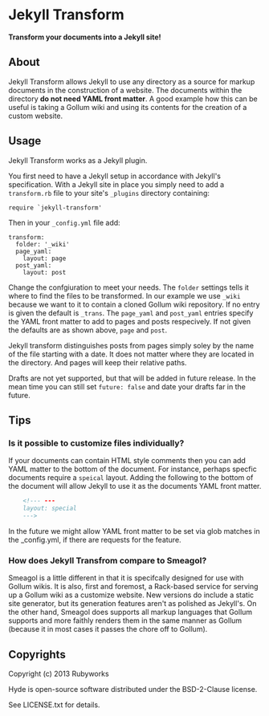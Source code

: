 # Jekyll Transform

**Transform your documents into a Jekyll site!**

## About

Jekyll Transform allows Jekyll to use any directory as a source for markup
documents in the construction of a website. The documents within the
directory **do not need YAML front matter**. A good example how this can be
useful is taking a Gollum wiki and using its contents for the creation of
a custom website.


## Usage

Jekyll Transform works as a Jekyll plugin.

You first need to have a Jekyll setup in accordance with Jekyll's specification.
With a Jekyll site in place you simply need to add a `transform.rb` file to
your site's `_plugins` directory containing:

    require `jekyll-transform'

Then in your `_config.yml` file add:

    transform:
      folder: '_wiki'
      page_yaml:
        layout: page
      post_yaml:
        layout: post

Change the confgiuration to meet your needs. The `folder` settings
tells it where to find the files to be transformed. In our example
we use `_wiki` because we want to it to contain a cloned Gollum wiki
repository. If no entry is given the default is `_trans`. The `page_yaml`
and `post_yaml` entries specify the YAML front matter to add to pages
and posts respecively. If not given the defaults are as shown above,
`page` and `post`.

Jekyll transform distinguishes posts from pages simply soley by the name
of the file starting with a date. It does not matter where they are located
in the directory. And pages will keep their relative paths.

Drafts are not yet supported, but that will be added in future release.
In the mean time you can still set `future: false` and date your drafts
far in the future.


## Tips

### Is it possible to customize files individually?

If your documents can contain HTML style comments then you can add YAML
matter to the bottom of the document. For instance, perhaps specfic
documents require a `speical` layout. Adding the following to the bottom
of the document will allow Jekyll to use it as the documents YAML front
matter.

```html
    <!--- ---
    layout: special
    --->
```

In the future we might allow YAML front matter to be set via glob matches
in the _config.yml, if there are requests for the feature.

### How does Jekyll Transfrom compare to Smeagol?

Smeagol is a little different in that it is specifcally designed for use
with Gollum wikis. It is also, first and foremost, a Rack-based service
for serving up a Gollum wiki as a customize website. New versions do include 
a static site generator, but its generation features aren't as polished as
Jekyll's. On the other hand, Smeagol does supports all markup languages
that Gollum supports and more faithly renders them in the same manner as
Gollum (because it in most cases it passes the chore off to Gollum).


## Copyrights

Copyright (c) 2013 Rubyworks

Hyde is open-source software distributed under the BSD-2-Clause license.

See LICENSE.txt for details.





